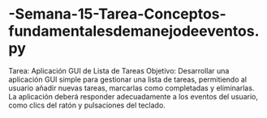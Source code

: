 # -Semana-15-Tarea-Conceptos-fundamentalesdemanejodeeventos.py
Tarea: Aplicación GUI de Lista de Tareas Objetivo: Desarrollar una aplicación GUI simple para gestionar una lista de tareas, permitiendo al usuario añadir nuevas tareas, marcarlas como completadas y eliminarlas. La aplicación deberá responder adecuadamente a los eventos del usuario, como clics del ratón y pulsaciones del teclado.
